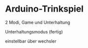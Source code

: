 # Arduino-Trinkspiel
2 Modi, Game und Unterhaltung

Unterhaltungsmodus (fertig)

einstellbar über wechsler
